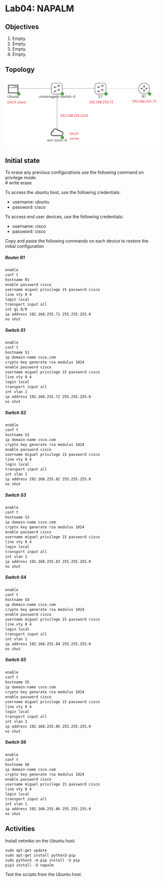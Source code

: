 # Lab04: NAPALM  

## Objectives

1. Empty.
2. Empty.
3. Empty.
4. Empty.

## Topology

![Topology](/lab04/lab04.PNG)

## Initial state

To erase any previous configurations use the following command on privilege mode:  
\# write erase  

To access the ubuntu host, use the following credentials:
- username: ubuntu
- password: cisco

To access end user devices, use the following credentials:
- username: cisco
- password: cisco

Copy and paste the following commands on each device to restore the initial configuration

##### Router R1
    enable
    conf t
    hostname R1
    enable password cisco
    username miguel privilege 15 password cisco
    line vty 0 4
    login local
    transport input all
    int gi 0/0
    ip address 192.168.255.71 255.255.255.0
    no shut

##### Switch S1
    enable
    conf t
    hostname S1
    ip domain-name csco.com
    crypto key generate rsa modulus 1024
    enable password cisco
    username miguel privilege 15 password cisco
    line vty 0 4
    login local
    transport input all
    int vlan 1
    ip address 192.168.255.72 255.255.255.0
    no shut

##### Switch S2
    enable
    conf t
    hostname S2
    ip domain-name csco.com
    crypto key generate rsa modulus 1024
    enable password cisco
    username miguel privilege 15 password cisco
    line vty 0 4
    login local
    transport input all
    int vlan 1
    ip address 192.168.255.82 255.255.255.0
    no shut

##### Switch S3
    enable
    conf t
    hostname S3
    ip domain-name csco.com
    crypto key generate rsa modulus 1024
    enable password cisco
    username miguel privilege 15 password cisco
    line vty 0 4
    login local
    transport input all
    int vlan 1
    ip address 192.168.255.83 255.255.255.0
    no shut

##### Switch S4
    enable
    conf t
    hostname S4
    ip domain-name csco.com
    crypto key generate rsa modulus 1024
    enable password cisco
    username miguel privilege 15 password cisco
    line vty 0 4
    login local
    transport input all
    int vlan 1
    ip address 192.168.255.84 255.255.255.0
    no shut

##### Switch S5
    enable
    conf t
    hostname S5
    ip domain-name csco.com
    crypto key generate rsa modulus 1024
    enable password cisco
    username miguel privilege 15 password cisco
    line vty 0 4
    login local
    transport input all
    int vlan 1
    ip address 192.168.255.85 255.255.255.0
    no shut

##### Switch S6
    enable
    conf t
    hostname S6
    ip domain-name csco.com
    crypto key generate rsa modulus 1024
    enable password cisco
    username miguel privilege 15 password cisco
    line vty 0 4
    login local
    transport input all
    int vlan 1
    ip address 192.168.255.86 255.255.255.0
    no shut

## Activities
Install netmiko on the Ubuntu host.

    sudo apt-get update
    sudo apt-get install python3-pip
    sudo python3 -m pip install -U pip
    pip3 install -U napalm

Test the scripts from the Ubuntu host.